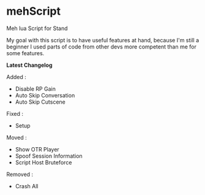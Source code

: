 # mehScript
Meh lua Script for Stand

My goal with this script is to have useful features at hand, because I'm still a beginner I used parts of code from other devs more competent than me for some features.

**Latest Changelog**

Added :
  - Disable RP Gain
  - Auto Skip Conversation
  - Auto Skip Cutscene

Fixed :
  - Setup

Moved :
  - Show OTR Player
  - Spoof Session Information
  - Script Host Bruteforce

Removed :
  - Crash All
